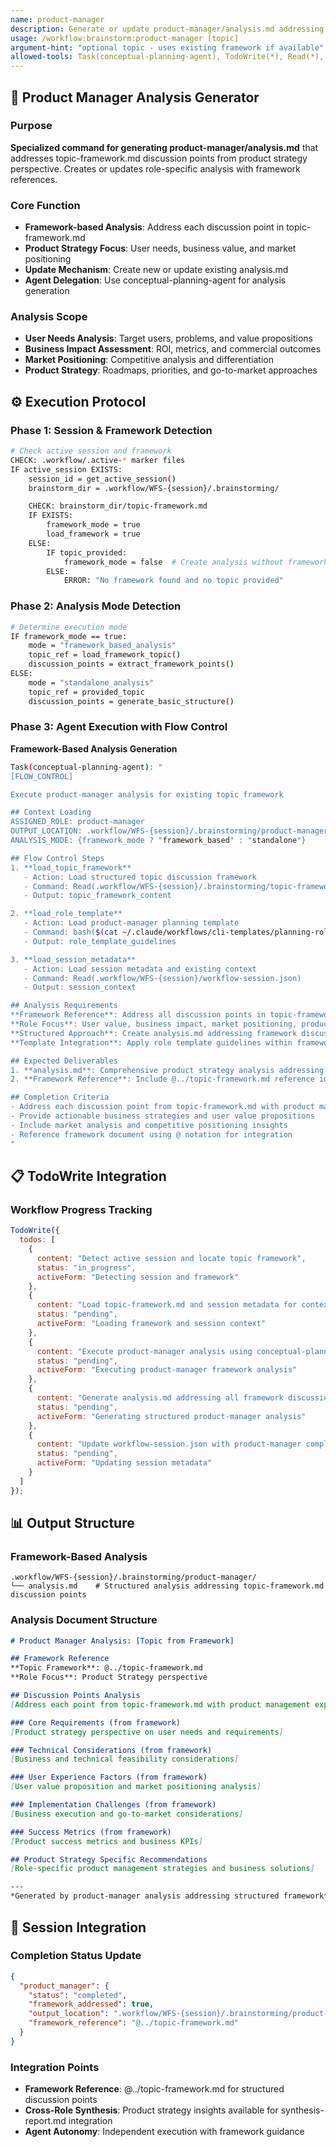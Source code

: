 ```yaml
---
name: product-manager
description: Generate or update product-manager/analysis.md addressing topic-framework discussion points
usage: /workflow:brainstorm:product-manager [topic]
argument-hint: "optional topic - uses existing framework if available"
allowed-tools: Task(conceptual-planning-agent), TodoWrite(*), Read(*), Write(*)
---
```


## 🎯 **Product Manager Analysis Generator**

### Purpose
**Specialized command for generating product-manager/analysis.md** that addresses topic-framework.md discussion points from product strategy perspective. Creates or updates role-specific analysis with framework references.

### Core Function
- **Framework-based Analysis**: Address each discussion point in topic-framework.md
- **Product Strategy Focus**: User needs, business value, and market positioning
- **Update Mechanism**: Create new or update existing analysis.md
- **Agent Delegation**: Use conceptual-planning-agent for analysis generation

### Analysis Scope
- **User Needs Analysis**: Target users, problems, and value propositions
- **Business Impact Assessment**: ROI, metrics, and commercial outcomes
- **Market Positioning**: Competitive analysis and differentiation
- **Product Strategy**: Roadmaps, priorities, and go-to-market approaches

## ⚙️ **Execution Protocol**

### Phase 1: Session & Framework Detection
```bash
# Check active session and framework
CHECK: .workflow/.active-* marker files
IF active_session EXISTS:
    session_id = get_active_session()
    brainstorm_dir = .workflow/WFS-{session}/.brainstorming/

    CHECK: brainstorm_dir/topic-framework.md
    IF EXISTS:
        framework_mode = true
        load_framework = true
    ELSE:
        IF topic_provided:
            framework_mode = false  # Create analysis without framework
        ELSE:
            ERROR: "No framework found and no topic provided"
```

### Phase 2: Analysis Mode Detection
```bash
# Determine execution mode
IF framework_mode == true:
    mode = "framework_based_analysis"
    topic_ref = load_framework_topic()
    discussion_points = extract_framework_points()
ELSE:
    mode = "standalone_analysis"
    topic_ref = provided_topic
    discussion_points = generate_basic_structure()
```

### Phase 3: Agent Execution with Flow Control
**Framework-Based Analysis Generation**

```bash
Task(conceptual-planning-agent): "
[FLOW_CONTROL]

Execute product-manager analysis for existing topic framework

## Context Loading
ASSIGNED_ROLE: product-manager
OUTPUT_LOCATION: .workflow/WFS-{session}/.brainstorming/product-manager/
ANALYSIS_MODE: {framework_mode ? "framework_based" : "standalone"}

## Flow Control Steps
1. **load_topic_framework**
   - Action: Load structured topic discussion framework
   - Command: Read(.workflow/WFS-{session}/.brainstorming/topic-framework.md)
   - Output: topic_framework_content

2. **load_role_template**
   - Action: Load product-manager planning template
   - Command: bash($(cat ~/.claude/workflows/cli-templates/planning-roles/product-manager.md))
   - Output: role_template_guidelines

3. **load_session_metadata**
   - Action: Load session metadata and existing context
   - Command: Read(.workflow/WFS-{session}/workflow-session.json)
   - Output: session_context

## Analysis Requirements
**Framework Reference**: Address all discussion points in topic-framework.md from product strategy perspective
**Role Focus**: User value, business impact, market positioning, product strategy
**Structured Approach**: Create analysis.md addressing framework discussion points
**Template Integration**: Apply role template guidelines within framework structure

## Expected Deliverables
1. **analysis.md**: Comprehensive product strategy analysis addressing all framework discussion points
2. **Framework Reference**: Include @../topic-framework.md reference in analysis

## Completion Criteria
- Address each discussion point from topic-framework.md with product management expertise
- Provide actionable business strategies and user value propositions
- Include market analysis and competitive positioning insights
- Reference framework document using @ notation for integration
"
```

## 📋 **TodoWrite Integration**

### Workflow Progress Tracking
```javascript
TodoWrite({
  todos: [
    {
      content: "Detect active session and locate topic framework",
      status: "in_progress",
      activeForm: "Detecting session and framework"
    },
    {
      content: "Load topic-framework.md and session metadata for context",
      status: "pending",
      activeForm: "Loading framework and session context"
    },
    {
      content: "Execute product-manager analysis using conceptual-planning-agent with FLOW_CONTROL",
      status: "pending",
      activeForm: "Executing product-manager framework analysis"
    },
    {
      content: "Generate analysis.md addressing all framework discussion points",
      status: "pending",
      activeForm: "Generating structured product-manager analysis"
    },
    {
      content: "Update workflow-session.json with product-manager completion status",
      status: "pending",
      activeForm: "Updating session metadata"
    }
  ]
});
```

## 📊 **Output Structure**

### Framework-Based Analysis
```
.workflow/WFS-{session}/.brainstorming/product-manager/
└── analysis.md    # Structured analysis addressing topic-framework.md discussion points
```

### Analysis Document Structure
```markdown
# Product Manager Analysis: [Topic from Framework]

## Framework Reference
**Topic Framework**: @../topic-framework.md
**Role Focus**: Product Strategy perspective

## Discussion Points Analysis
[Address each point from topic-framework.md with product management expertise]

### Core Requirements (from framework)
[Product strategy perspective on user needs and requirements]

### Technical Considerations (from framework)
[Business and technical feasibility considerations]

### User Experience Factors (from framework)
[User value proposition and market positioning analysis]

### Implementation Challenges (from framework)
[Business execution and go-to-market considerations]

### Success Metrics (from framework)
[Product success metrics and business KPIs]

## Product Strategy Specific Recommendations
[Role-specific product management strategies and business solutions]

---
*Generated by product-manager analysis addressing structured framework*
```

## 🔄 **Session Integration**

### Completion Status Update
```json
{
  "product_manager": {
    "status": "completed",
    "framework_addressed": true,
    "output_location": ".workflow/WFS-{session}/.brainstorming/product-manager/analysis.md",
    "framework_reference": "@../topic-framework.md"
  }
}
```

### Integration Points
- **Framework Reference**: @../topic-framework.md for structured discussion points
- **Cross-Role Synthesis**: Product strategy insights available for synthesis-report.md integration
- **Agent Autonomy**: Independent execution with framework guidance
